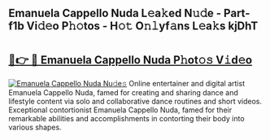 ## Emanuela Cappello Nuda L𝚎a𝚔ed N𝚞𝚍e - Part-f1b Vi𝚍𝚎o P𝚑𝚘tos - H𝚘𝚝 O𝚗𝚕yf𝚊ns L𝚎a𝚔s kjDhT

# <h2><a href="http://kfdca0.oniu.top/?m=Emanuela+Cappello+Nuda">🔗👉 🔴 Emanuela Cappello Nuda P𝚑ot𝚘𝚜 V𝚒d𝚎o</a></h2>

[![Emanuela Cappello Nuda Nu𝚍e𝚜](https://i.imgur.com/0qMVB7G.gif)](http://kfdca0.oniu.top/?m=Emanuela+Cappello+Nuda)
Online entertainer and digital artist Emanuela Cappello Nuda, famed for creating and sharing dance and lifestyle content via solo and collaborative dance routines and short videos. Exceptional contortionist Emanuela Cappello Nuda, famed for their remarkable abilities and accomplishments in contorting their body into various shapes.  
